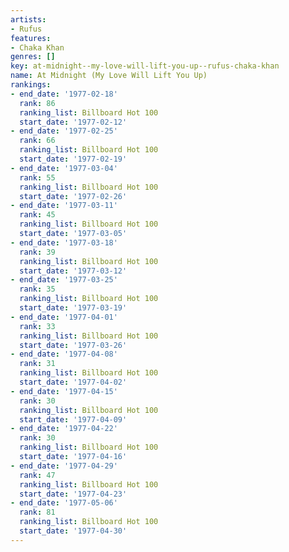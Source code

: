 ```yaml
---
artists:
- Rufus
features:
- Chaka Khan
genres: []
key: at-midnight--my-love-will-lift-you-up--rufus-chaka-khan
name: At Midnight (My Love Will Lift You Up)
rankings:
- end_date: '1977-02-18'
  rank: 86
  ranking_list: Billboard Hot 100
  start_date: '1977-02-12'
- end_date: '1977-02-25'
  rank: 66
  ranking_list: Billboard Hot 100
  start_date: '1977-02-19'
- end_date: '1977-03-04'
  rank: 55
  ranking_list: Billboard Hot 100
  start_date: '1977-02-26'
- end_date: '1977-03-11'
  rank: 45
  ranking_list: Billboard Hot 100
  start_date: '1977-03-05'
- end_date: '1977-03-18'
  rank: 39
  ranking_list: Billboard Hot 100
  start_date: '1977-03-12'
- end_date: '1977-03-25'
  rank: 35
  ranking_list: Billboard Hot 100
  start_date: '1977-03-19'
- end_date: '1977-04-01'
  rank: 33
  ranking_list: Billboard Hot 100
  start_date: '1977-03-26'
- end_date: '1977-04-08'
  rank: 31
  ranking_list: Billboard Hot 100
  start_date: '1977-04-02'
- end_date: '1977-04-15'
  rank: 30
  ranking_list: Billboard Hot 100
  start_date: '1977-04-09'
- end_date: '1977-04-22'
  rank: 30
  ranking_list: Billboard Hot 100
  start_date: '1977-04-16'
- end_date: '1977-04-29'
  rank: 47
  ranking_list: Billboard Hot 100
  start_date: '1977-04-23'
- end_date: '1977-05-06'
  rank: 81
  ranking_list: Billboard Hot 100
  start_date: '1977-04-30'
---
```


